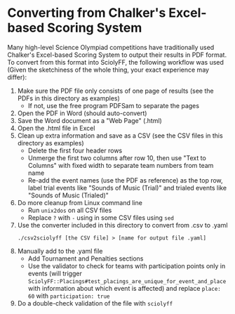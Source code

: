# Converting from Chalker's Excel-based Scoring System

Many high-level Science Olympiad competitions have traditionally used Chalker's
Excel-based Scoring System to output their results in PDF format. To convert
from this format into SciolyFF, the following workflow was used (Given the
sketchiness of the whole thing, your exact experience may differ):

1. Make sure the PDF file only consists of one page of results (see the PDFs in
   this directory as examples)
   - If not, use the free program PDFSam to separate the pages
2. Open the PDF in Word (should auto-convert)
3. Save the Word document as a "Web Page" (.html)
4. Open the .html file in Excel
5. Clean up extra information and save as a CSV (see the CSV files in this
   directory as examples)
   - Delete the first four header rows
   - Unmerge the first two columns after row 10, then use "Text to Columns" with
     fixed width to separate team numbers from team name
   - Re-add the event names (use the PDF as reference) as the top row, label
     trial events like "Sounds of Music (Trial)" and trialed events like "Sounds
     of Music (Trialed)"
6. Do more cleanup from Linux command line
   - Run `unix2dos` on all CSV files
   - Replace `?` with `-` using in some CSV files using `sed`
7. Use the converter included in this directory to convert from .csv to .yaml
   ```
   ./csv2sciolyff [the CSV file] > [name for output file .yaml]
   ```
8. Manually add to the .yaml file
   - Add Tournament and Penalties sections
   - Use the validator to check for teams with participation points only in
     events (will trigger
     `SciolyFF::Placings#test_placings_are_unique_for_event_and_place` with
     information about which event is affected) and replace `place: 60` with
     `participation: true`
9. Do a double-check validation of the file with `sciolyff`
